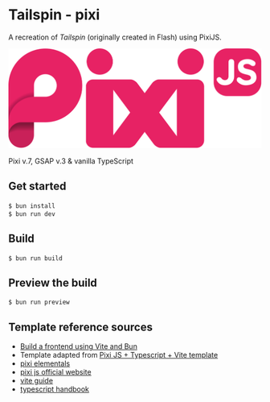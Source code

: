# Tailspin - pixi


A recreation of *Tailspin* (originally created in Flash) using PixiJS.

![Pixi JS logo](/public/logo/pixi.svg)

Pixi v.7, GSAP v.3 & vanilla TypeScript

## Get started

```
$ bun install
$ bun run dev
```

## Build

```
$ bun run build
```

## Preview the build

```
$ bun run preview
```

## Template reference sources

- [Build a frontend using Vite and Bun](https://bun.sh/guides/ecosystem/vite)
- Template adapted from [Pixi JS + Typescript + Vite template](https://github.com/turbokirichenko/pixijs-typescript-vite-template)
- [pixi elementals](https://www.pixijselementals.com/#before-we-even-start)
- [pixi js official website](https://pixijs.com/)
- [vite guide](https://vitejs.dev/guide/)
- [typescript handbook](https://www.typescriptlang.org/docs/handbook/intro.html)
